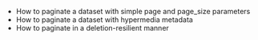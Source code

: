 - How to paginate a dataset with simple page and page_size parameters
- How to paginate a dataset with hypermedia metadata
- How to paginate in a deletion-resilient manner
